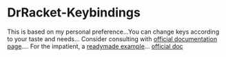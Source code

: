 # DrRacket-Keybindings
This is based on my personal preference...You can change keys according to your taste and needs...
Consider consulting with [official documentation page](http://docs.racket-lang.org/drracket/Keyboard_Shortcuts.html#%28part._defining-shortcuts%29)....
For the impatient, a [readymade example](https://github.com/shawnps/drracket-keybindings/blob/master/keybindings.rkt)...
<a href="http://docs.racket-lang.org/drracket/Keyboard_Shortcuts.html#%28part._defining-shortcuts%29" target="_blank">official doc</a>
